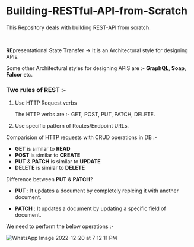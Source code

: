 # Building-RESTful-API-from-Scratch
This Repository deals with building REST-API from scratch.

<br>

**RE**presentational
**S**tate
**T**ransfer -> It is an Architectural style for designing APIs.

Some other Architectural styles for designing APIS are :- **GraphQL**, **Soap**, **Falcor** etc.

### Two rules of REST :- 

1) Use HTTP Request verbs

    The HTTP verbs are :- GET, POST, PUT, PATCH, DELETE.

2) Use specific pattern of Routes/Endpoint URLs.


Comparision of HTTP requests with CRUD operations in DB :- 
- **GET** is similar to **READ**
- **POST** is similar to **CREATE**
- **PUT** & **PATCH** is similar to **UPDATE**
- **DELETE** is similar to **DELETE**

Difference between **PUT** & **PATCH**?

- **PUT** : It updates a document by completely replcing it with another document.

- **PATCH** : It  updates a document by updating a specific field of document.


We need to perform the below operations :- 

![WhatsApp Image 2022-12-20 at 7 12 11 PM](https://user-images.githubusercontent.com/75883328/208681247-34f018cc-dd17-4008-aff7-6a989f05e732.jpeg)
